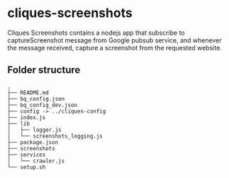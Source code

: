 # cliques-screenshots
Cliques Screenshots contains a nodejs app that subscribe to captureScreenshot message from Google pubsub service, and whenever the message received, capture a screenshot from the requested website.

## Folder structure

	.
	├── README.md
	├── bq_config.json
	├── bq_config_dev.json
	├── config -> ../cliques-config
	├── index.js
	├── lib
	│   ├── logger.js
	│   └── screenshots_logging.js
	├── package.json
	├── screenshots
	├── services
	│   └── crawler.js
	└── setup.sh